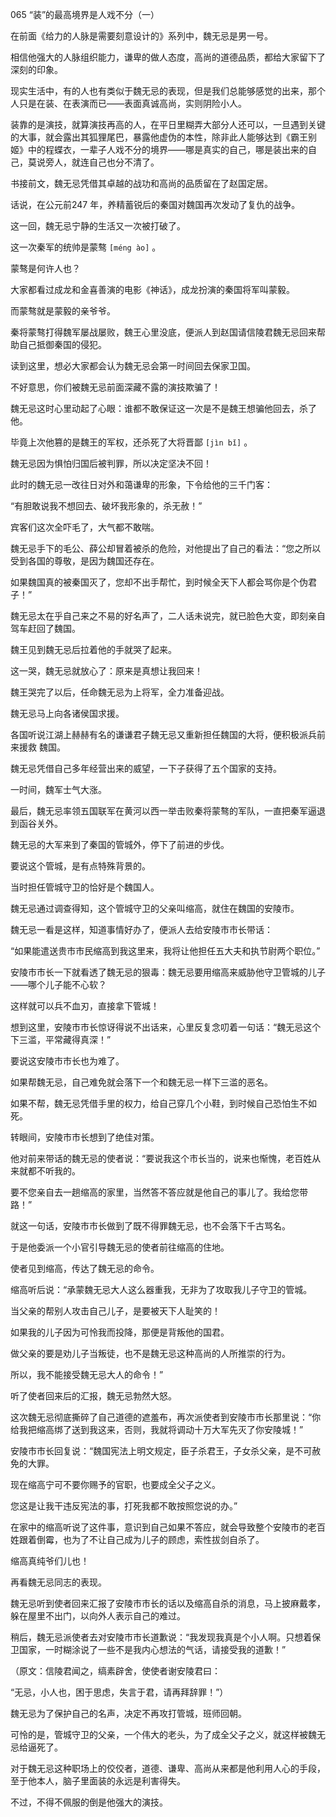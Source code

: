 065 “装”的最高境界是人戏不分（一）




在前面《给力的人脉是需要刻意设计的》系列中，魏无忌是男一号。

相信他强大的人脉组织能力，谦卑的做人态度，高尚的道德品质，都给大家留下了深刻的印象。

现实生活中，有的人也有类似于魏无忌的表现，但是我们总能够感觉的出来，那个人只是在装、在表演而已——表面真诚高尚，实则阴险小人。



装靠的是演技，就算演技再高的人，在平日里糊弄大部分人还可以，一旦遇到关键的大事，就会露出其狐狸尾巴，暴露他虚伪的本性，除非此人能够达到《霸王别姬》中的程蝶衣，一辈子人戏不分的境界——哪是真实的自己，哪是装出来的自己，莫说旁人，就连自己也分不清了。



书接前文，魏无忌凭借其卓越的战功和高尚的品质留在了赵国定居。

话说，在公元前247 年，养精蓄锐后的秦国对魏国再次发动了复仇的战争。

这一回，魏无忌宁静的生活又一次被打破了。



这一次秦军的统帅是蒙骜 `[méng ào]` 。

蒙骜是何许人也？

大家都看过成龙和金喜善演的电影《神话》，成龙扮演的秦国将军叫蒙毅。

而蒙骜就是蒙毅的亲爷爷。

秦将蒙骜打得魏军屡战屡败，魏王心里没底，便派人到赵国请信陵君魏无忌回来帮助自己抵御秦国的侵犯。

读到这里，想必大家都会认为魏无忌会第一时间回去保家卫国。

不好意思，你们被魏无忌前面深藏不露的演技欺骗了！



魏无忌这时心里动起了心眼：谁都不敢保证这一次是不是魏王想骗他回去，杀了他。

毕竟上次他篡的是魏王的军权，还杀死了大将晋鄙 `[jìn bǐ]` 。

魏无忌因为惧怕归国后被判罪，所以决定坚决不回！

此时的魏无忌一改往日对外和蔼谦卑的形象，下令给他的三千门客：

“有胆敢说我不想回去、破坏我形象的，杀无赦！”



宾客们这次全吓毛了，大气都不敢喘。

魏无忌手下的毛公、薛公却冒着被杀的危险，对他提出了自己的看法：“您之所以受到各国的尊敬，是因为魏国还存在。

如果魏国真的被秦国灭了，您却不出手帮忙，到时候全天下人都会骂你是个伪君子！”



魏无忌太在乎自己来之不易的好名声了，二人话未说完，就已脸色大变，即刻亲自驾车赶回了魏国。

魏王见到魏无忌后拉着他的手就哭了起来。

这一哭，魏无忌就放心了：原来是真想让我回来！



魏王哭完了以后，任命魏无忌为上将军，全力准备迎战。

魏无忌马上向各诸侯国求援。

各国听说江湖上赫赫有名的谦谦君子魏无忌又重新担任魏国的大将，便积极派兵前来援救
魏国。

魏无忌凭借自己多年经营出来的威望，一下子获得了五个国家的支持。

一时间，魏军士气大涨。

最后，魏无忌率领五国联军在黄河以西一举击败秦将蒙骜的军队，一直把秦军逼退到函谷关外。



魏无忌的大军来到了秦国的管城外，停下了前进的步伐。

要说这个管城，是有点特殊背景的。

当时担任管城守卫的恰好是个魏国人。

魏无忌通过调查得知，这个管城守卫的父亲叫缩高，就住在魏国的安陵市。

魏无忌一看是这样，知道事情好办了，便派人去给安陵市市长带话：

“如果能遣送贵市市民缩高到我这里来，我将让他担任五大夫和执节尉两个职位。”



安陵市市长一下就看透了魏无忌的狠毒：魏无忌要用缩高来威胁他守卫管城的儿子——哪个儿子能不心软？

这样就可以兵不血刃，直接拿下管城！

想到这里，安陵市市长惊讶得说不出话来，心里反复念叨着一句话：“魏无忌这个下三滥，平常藏得真深！”

要说这安陵市市长也为难了。

如果帮魏无忌，自己难免就会落下一个和魏无忌一样下三滥的恶名。

如果不帮，魏无忌凭借手里的权力，给自己穿几个小鞋，到时候自己恐怕生不如死。

转眼间，安陵市市长想到了绝佳对策。



他对前来带话的魏无忌的使者说：“要说我这个市长当的，说来也惭愧，老百姓从来就都不听我的。

要不您亲自去一趟缩高的家里，当然答不答应就是他自己的事儿了。我给您带路！”

就这一句话，安陵市市长做到了既不得罪魏无忌，也不会落下千古骂名。

于是他委派一个小官引导魏无忌的使者前往缩高的住地。



使者见到缩高，传达了魏无忌的命令。

缩高听后说：“承蒙魏无忌大人这么器重我，无非为了攻取我儿子守卫的管城。

当父亲的帮别人攻击自己儿子，是要被天下人耻笑的！

如果我的儿子因为可怜我而投降，那便是背叛他的国君。

做父亲的要是劝儿子当叛徒，也不是魏无忌这种高尚的人所推崇的行为。

所以，我不能接受魏无忌大人的命令！”



听了使者回来后的汇报，魏无忌勃然大怒。

这次魏无忌彻底撕碎了自己道德的遮羞布，再次派使者到安陵市市长那里说：“你给我把缩高绑了送到我这来，否则，我就将调动十万大军先灭了你安陵城！”

安陵市市长回复说：“魏国宪法上明文规定，臣子杀君王，子女杀父亲，是不可赦免的大罪。

现在缩高宁可不要你赐予的官职，也要成全父子之义。

您这是让我干违反宪法的事，打死我都不敢按照您说的办。”

在家中的缩高听说了这件事，意识到自己如果不答应，就会导致整个安陵市的老百姓跟着倒霉，也为了不让自己成为儿子的顾虑，索性拔剑自杀了。

缩高真纯爷们儿也！

再看魏无忌同志的表现。



魏无忌听到使者回来汇报了安陵市市长的话以及缩高自杀的消息，马上披麻戴孝，躲在屋里不出门，以向外人表示自己的难过。

稍后，魏无忌派使者去对安陵市市长道歉说：“我发现我真是个小人啊。只想着保卫国家，一时糊涂说了一些不是我内心想法的气话，请接受我的道歉！”

（原文：信陵君闻之，缟素辟舍，使使者谢安陵君曰：

“无忌，小人也，困于思虑，失言于君，请再拜辞罪！”）



魏无忌为了保护自己的名声，决定不再攻打管城，班师回朝。

可怜的是，管城守卫的父亲，一个伟大的老头，为了成全父子之义，就这样被魏无忌给逼死了。

对于魏无忌这种职场上的佼佼者，道德、谦卑、高尚从来都是他利用人心的手段，至于他本人，脑子里面装的永远是利害得失。

不过，不得不佩服的倒是他强大的演技。

